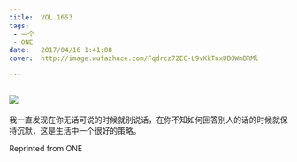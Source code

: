 ```yaml
---
title:	VOL.1653
tags:
 - 一个
 - ONE
date:	2017/04/16 1:41:08
cover:	http://image.wufazhuce.com/Fqdrcz72EC-L9vKkTnxUBOWmBRMl

---
```

![](http://image.wufazhuce.com/Fqdrcz72EC-L9vKkTnxUBOWmBRMl)
---

我一直发现在你无话可说的时候就别说话，在你不知如何回答别人的话的时候就保持沉默，这是生活中一个很好的策略。
 
Reprinted from ONE
